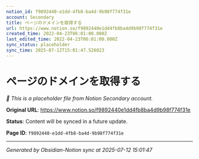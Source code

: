 ```yaml
---
notion_id: f9892440-e1dd-4fb8-ba4d-9b98f774f31e
account: Secondary
title: ページのドメインを取得する
url: https://www.notion.so/f9892440e1dd4fb8ba4d9b98f774f31e
created_time: 2022-04-23T06:01:00.000Z
last_edited_time: 2022-04-23T06:01:00.000Z
sync_status: placeholder
sync_time: 2025-07-12T15:01:47.526023
---
```


# ページのドメインを取得する

*🔄 This is a placeholder file from Notion Secondary account.*

**Original URL**: https://www.notion.so/f9892440e1dd4fb8ba4d9b98f774f31e

**Status**: Content will be synced in a future update.

**Page ID**: `f9892440-e1dd-4fb8-ba4d-9b98f774f31e`

---

*Generated by Obsidian-Notion sync at 2025-07-12 15:01:47*

